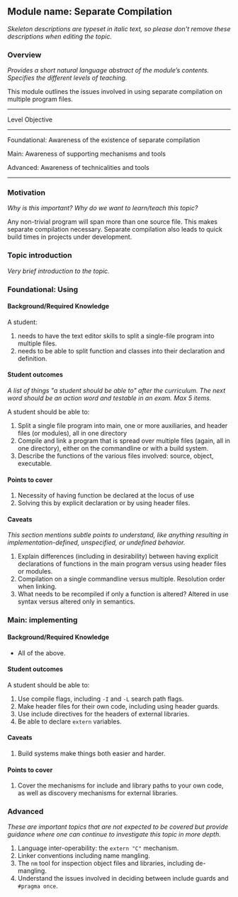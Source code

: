 ## Module name: Separate Compilation

_Skeleton descriptions are typeset in italic text,_
_so please don't remove these descriptions when editing the topic._

### Overview

_Provides a short natural language abstract of the module’s contents._
_Specifies the different levels of teaching._

This module outlines the issues involved in using separate compilation on multiple program files.

------------------------------------------------------------------------
Level             Objective
----------------- ------------------------------------------------------
Foundational:      Awareness of the existence of separate compilation

Main:              Awareness of supporting mechanisms and tools

Advanced:          Awareness of technicalities and tools

------------------------------------------------------------------------

### Motivation

_Why is this important?_
_Why do we want to learn/teach this topic?_

Any non-trivial program will span more than one source file. This makes separate compilation necessary. Separate compilation also leads to quick build times in projects under development.

### Topic introduction

_Very brief introduction to the topic._

### Foundational: Using

#### Background/Required Knowledge

A student: 

1. needs to have the text editor skills to split a single-file program into multiple files.
2. needs to be able to split function and classes into their declaration and definition.


#### Student outcomes

_A list of things "a student should be able to" after the curriculum._
_The next word should be an action word and testable in an exam._
_Max 5 items._

A student should be able to:

1. Split a single file program into main, one or more auxiliaries, and header files (or modules), all in one directory
2. Compile and link a program that is spread over multiple files (again, all in one directory), either on the commandline or with a build system.
3. Describe the functions of the various files involved: source, object, executable.


#### Points to cover

1. Necessity of having function be declared at the locus of use
2. Solving this by explicit declaration or by using header files.

#### Caveats

_This section mentions subtle points to understand, like anything resulting in
implementation-defined, unspecified, or undefined behavior._

1. Explain differences (including in desirability) between having explicit declarations of functions in the main program versus using header files or modules.
2. Compilation on a single commandline versus multiple. Resolution order when linking.
3. What needs to be recompiled if only a function is altered? Altered in use syntax versus altered only in semantics.

### Main: implementing

#### Background/Required Knowledge

* All of the above.

#### Student outcomes

A student should be able to:

1. Use compile flags, including `-I` and `-L` search path flags.
2. Make header files for their own code, including using header guards.
3. Use include directives for the headers of external libraries.
5. Be able to declare `extern` variables.

#### Caveats

1. Build systems make things both easier and harder.

#### Points to cover

1. Cover the mechanisms for include and library paths to your own code, as well as discovery mechanisms for external libraries.

### Advanced

_These are important topics that are not expected to be covered but provide
guidance where one can continue to investigate this topic in more depth._

1. Language inter-operability: the `extern "C"` mechanism.
2. Linker conventions including name mangling.
3. The `nm` tool for inspection object files and libraries, including de-mangling.
4. Understand the issues involved in deciding between include guards and `#pragma once`.
